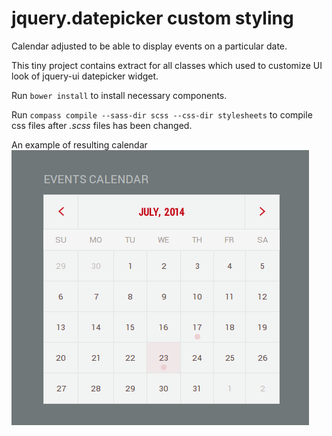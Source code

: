 # jquery.datepicker custom styling

Calendar adjusted to be able to display events on a particular date.  

This tiny project contains extract for all classes which used to customize UI look of jquery-ui datepicker widget.

Run `bower install` to install necessary components.

Run `compass compile --sass-dir scss --css-dir stylesheets` to compile css files after _.scss_ files has been changed.

An example of resulting calendar  
![An example of resulting calendar](img/datepicker_example.png)
